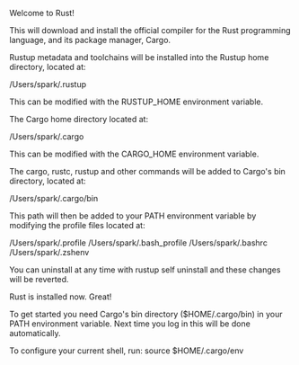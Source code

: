 Welcome to Rust!

This will download and install the official compiler for the Rust
programming language, and its package manager, Cargo.

Rustup metadata and toolchains will be installed into the Rustup
home directory, located at:

  /Users/spark/.rustup



This can be modified with the RUSTUP_HOME environment variable.

The Cargo home directory located at:

  /Users/spark/.cargo

This can be modified with the CARGO_HOME environment variable.

The cargo, rustc, rustup and other commands will be added to
Cargo's bin directory, located at:

  /Users/spark/.cargo/bin

This path will then be added to your PATH environment variable by
modifying the profile files located at:



/Users/spark/.profile
  /Users/spark/.bash_profile
  /Users/spark/.bashrc
  /Users/spark/.zshenv

You can uninstall at any time with rustup self uninstall and
these changes will be reverted.



Rust is installed now. Great!

To get started you need Cargo's bin directory ($HOME/.cargo/bin) in your PATH
environment variable. Next time you log in this will be done
automatically.

To configure your current shell, run:
source $HOME/.cargo/env